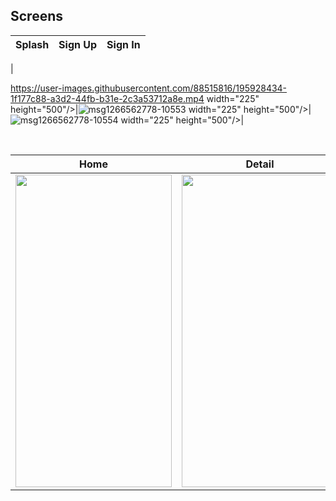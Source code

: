 
## Screens

| Splash | Sign Up | Sign In |
| ------ | ---- | ------ |
|

https://user-images.githubusercontent.com/88515816/195928434-1f177c88-a3d2-44fb-b31e-2c3a53712a8e.mp4 width="225" height="500"/>|![msg1266562778-10553](https://user-images.githubusercontent.com/88515816/195928513-8bd9ec2f-46e7-41ec-8d22-5c102ddd75a3.jpg) width="225" height="500"/>|![msg1266562778-10554](https://user-images.githubusercontent.com/88515816/195928541-54e7e902-976c-44dd-9bfc-e329bf8baaa9.jpg) width="225" height="500"/>|

</br>

| Home | Detail |  Favorite |
| ----- | ------------ | ------------ |
|<img src="https://user-images.githubusercontent.com/88515816/176203172-6e667229-31be-4fd2-9eb4-c7a78bbb8d57.jpg" width="250" height="500"/>|<img src="https://user-images.githubusercontent.com/88515816/176203189-fcc75e79-da50-4250-9ae4-37f40d2f958e.jpg" width="250" height="500"/>|<img src="https://user-images.githubusercontent.com/88515816/176203200-351f1bad-8d6e-49e6-b339-513269012008.jpg" width="250" height="500"/>|


